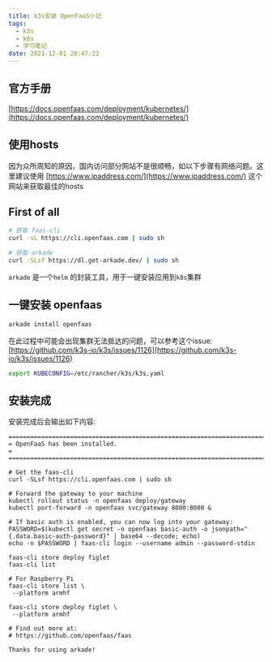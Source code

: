 ```yaml
---
title: k3s安装 OpenFaaS小记
tags:
  - k3s
  - k8s
  - 学习笔记
date: 2021-12-01 20:47:23
---
```


## 官方手册

[https://docs.openfaas.com/deployment/kubernetes/](https://docs.openfaas.com/deployment/kubernetes/)

## 使用hosts

因为众所周知的原因，国内访问部分网站不是很顺畅，如以下步骤有网络问题。这里建议使用 [https://www.ipaddress.com/](https://www.ipaddress.com/) 这个网站来获取最佳的hosts

## First of all

```bash
# 获取 faas-cli
curl -sL https://cli.openfaas.com | sudo sh

# 获取 arkade
curl -SLsf https://dl.get-arkade.dev/ | sudo sh
```

`arkade` 是一个`helm` 的封装工具，用于一键安装应用到`k8s`集群

## 一键安装 openfaas

```bash
arkade install openfaas
```

在此过程中可能会出现集群无法抵达的问题，可以参考这个issue: [https://github.com/k3s-io/k3s/issues/1126](https://github.com/k3s-io/k3s/issues/1126)

```bash
export KUBECONFIG=/etc/rancher/k3s/k3s.yaml
```

## 安装完成

安装完成后会输出如下内容:

```
=======================================================================
= OpenFaaS has been installed.                                        =
=======================================================================

# Get the faas-cli
curl -SLsf https://cli.openfaas.com | sudo sh

# Forward the gateway to your machine
kubectl rollout status -n openfaas deploy/gateway
kubectl port-forward -n openfaas svc/gateway 8080:8080 &

# If basic auth is enabled, you can now log into your gateway:
PASSWORD=$(kubectl get secret -n openfaas basic-auth -o jsonpath="{.data.basic-auth-password}" | base64 --decode; echo)
echo -n $PASSWORD | faas-cli login --username admin --password-stdin

faas-cli store deploy figlet
faas-cli list

# For Raspberry Pi
faas-cli store list \
 --platform armhf

faas-cli store deploy figlet \
 --platform armhf

# Find out more at:
# https://github.com/openfaas/faas

Thanks for using arkade!
```
